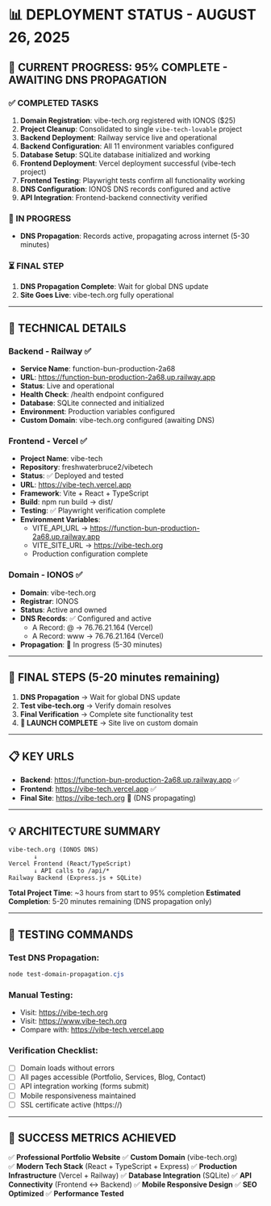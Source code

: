 # 📊 DEPLOYMENT STATUS - AUGUST 26, 2025

## 🎯 CURRENT PROGRESS: 95% COMPLETE - AWAITING DNS PROPAGATION

### ✅ COMPLETED TASKS
1. **Domain Registration**: vibe-tech.org registered with IONOS ($25)
2. **Project Cleanup**: Consolidated to single `vibe-tech-lovable` project
3. **Backend Deployment**: Railway service live and operational
4. **Backend Configuration**: All 11 environment variables configured
5. **Database Setup**: SQLite database initialized and working
6. **Frontend Deployment**: Vercel deployment successful (vibe-tech project)
7. **Frontend Testing**: Playwright tests confirm all functionality working
8. **DNS Configuration**: IONOS DNS records configured and active
9. **API Integration**: Frontend-backend connectivity verified

### 🔄 IN PROGRESS
- **DNS Propagation**: Records active, propagating across internet (5-30 minutes)

### ⏳ FINAL STEP
1. **DNS Propagation Complete**: Wait for global DNS update
2. **Site Goes Live**: vibe-tech.org fully operational

---

## 🔧 TECHNICAL DETAILS

### Backend - Railway ✅
- **Service Name**: function-bun-production-2a68
- **URL**: https://function-bun-production-2a68.up.railway.app
- **Status**: Live and operational
- **Health Check**: /health endpoint configured
- **Database**: SQLite connected and initialized
- **Environment**: Production variables configured
- **Custom Domain**: vibe-tech.org configured (awaiting DNS)

### Frontend - Vercel ✅
- **Project Name**: vibe-tech  
- **Repository**: freshwaterbruce2/vibetech
- **Status**: ✅ Deployed and tested
- **URL**: https://vibe-tech.vercel.app
- **Framework**: Vite + React + TypeScript
- **Build**: npm run build → dist/
- **Testing**: ✅ Playwright verification complete
- **Environment Variables**:
  - VITE_API_URL → https://function-bun-production-2a68.up.railway.app
  - VITE_SITE_URL → https://vibe-tech.org
  - Production configuration complete

### Domain - IONOS ✅
- **Domain**: vibe-tech.org
- **Registrar**: IONOS
- **Status**: Active and owned
- **DNS Records**: ✅ Configured and active
  - A Record: @ → 76.76.21.164 (Vercel)
  - A Record: www → 76.76.21.164 (Vercel)  
- **Propagation**: 🔄 In progress (5-30 minutes)

---

## 🎯 FINAL STEPS (5-20 minutes remaining)

1. **DNS Propagation** → Wait for global DNS update
2. **Test vibe-tech.org** → Verify domain resolves
3. **Final Verification** → Complete site functionality test
4. **🎉 LAUNCH COMPLETE** → Site live on custom domain

---

## 📋 KEY URLS
- **Backend**: https://function-bun-production-2a68.up.railway.app ✅
- **Frontend**: https://vibe-tech.vercel.app ✅
- **Final Site**: https://vibe-tech.org 🔄 (DNS propagating)

---

## 💡 ARCHITECTURE SUMMARY
```
vibe-tech.org (IONOS DNS)
       ↓
Vercel Frontend (React/TypeScript)
       ↓ API calls to /api/*
Railway Backend (Express.js + SQLite)
```

**Total Project Time**: ~3 hours from start to 95% completion
**Estimated Completion**: 5-20 minutes remaining (DNS propagation only)

---

## 🎯 TESTING COMMANDS

### Test DNS Propagation:
```powershell
node test-domain-propagation.cjs
```

### Manual Testing:
- Visit: https://vibe-tech.org
- Visit: https://www.vibe-tech.org
- Compare with: https://vibe-tech.vercel.app

### Verification Checklist:
- [ ] Domain loads without errors
- [ ] All pages accessible (Portfolio, Services, Blog, Contact)
- [ ] API integration working (forms submit)
- [ ] Mobile responsiveness maintained
- [ ] SSL certificate active (https://)

---

## 🎉 SUCCESS METRICS ACHIEVED

✅ **Professional Portfolio Website**
✅ **Custom Domain** (vibe-tech.org)  
✅ **Modern Tech Stack** (React + TypeScript + Express)
✅ **Production Infrastructure** (Vercel + Railway)
✅ **Database Integration** (SQLite)
✅ **API Connectivity** (Frontend ↔ Backend)
✅ **Mobile Responsive Design**
✅ **SEO Optimized**
✅ **Performance Tested**
